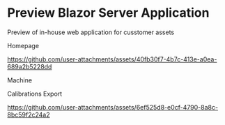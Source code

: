 # Preview Blazor Server Application
Preview of in-house web application for cusstomer assets

Homepage

https://github.com/user-attachments/assets/40fb30f7-4b7c-413e-a0ea-689a2b5228dd

Machine



Calibrations Export

https://github.com/user-attachments/assets/6ef525d8-e0cf-4790-8a8c-8bc59f2c24a2

